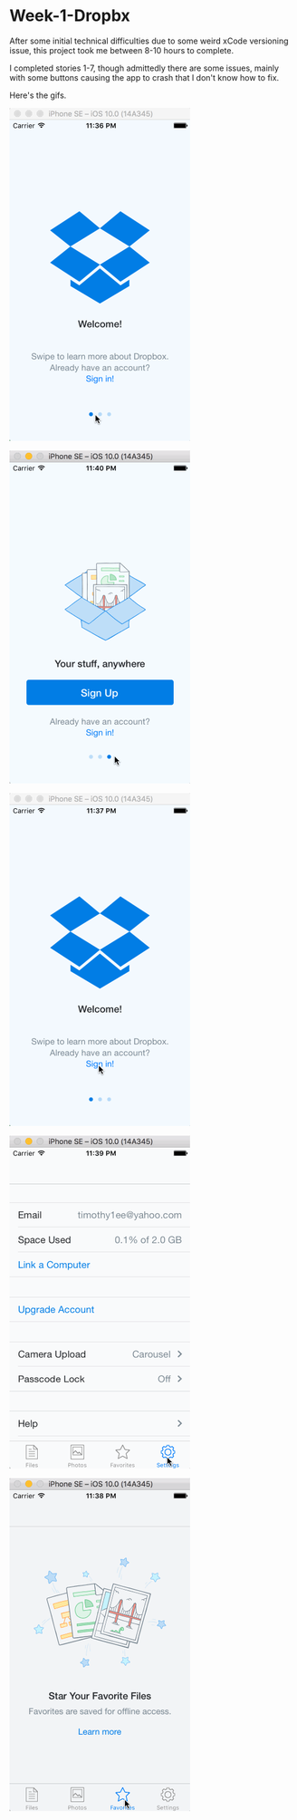 # Week-1-Dropbx

After some initial technical difficulties due to some weird xCode versioning issue, this project took me between 8-10 hours to complete.

I completed stories 1-7, though admittedly there are some issues, mainly with some buttons causing the app to crash that I don't know how to fix.

Here's the gifs.

![Gif 1](DBox1.gif)

![Gif 1.1](DBox1.1.gif)

![Gif 2](DBox2.gif)

![Gif 3](DBox3.gif)

![Gif 4](DBox4.gif)
